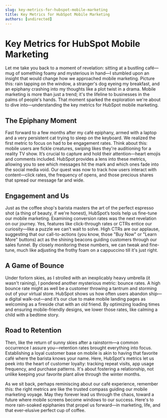 ```yaml
---
slug: key-metrics-for-hubspot-mobile-marketing
title: Key Metrics for HubSpot Mobile Marketing
authors: [undirected]
---
```


# Key Metrics for HubSpot Mobile Marketing

Let me take you back to a moment of revelation: sitting at a bustling café—mug of something foamy and mysterious in hand—I stumbled upon an insight that would change how we approached mobile marketing. Picture this: rain tapping on the window, a stranger's dog eyeing my breakfast, and an epiphany crashing into my thoughts like a plot twist in a drama. Mobile marketing is more than just a trend; it's the lifeline to businesses in the palms of people's hands. That moment sparked the exploration we're about to dive into—understanding the key metrics for HubSpot mobile marketing.

## The Epiphany Moment

Fast forward to a few months after my café epiphany, armed with a laptop and a very persistent cat trying to sleep on the keyboard. We realized the first metric to focus on had to be engagement rates. Think about this: mobile users are fickle creatures, swiping likes they're auditioning for a reality TV show. It’s crucial to capture and hold their attention—heart emojis and comments included. HubSpot provides a lens into these metrics, allowing you to see which messages hit the mark and which ones fade into the social media void. Our quest was now to track how users interact with content—click rates, the frequency of opens, and those precious shares that spread our message far and wide.

## Engagement and Us

Just as the coffee shop's barista masters the art of the perfect espresso shot (a thing of beauty, if we're honest), HubSpot’s tools help us fine-tune our mobile marketing. Examining conversion rates was the next revelation on our journey. Yes, features like click-through rates or CTRs entice our curiosity—like a puzzle we can’t wait to solve. High CTRs are our applause, suggesting that our call-to-actions (you know, those "Buy Now" or "Learn More" buttons) act as the shining beacons guiding customers through our sales funnel. By closely monitoring these numbers, we can tweak and fine-tune, much like adjusting the frothy foam on a cappuccino till it's just right.

## A Game of Bounce

Under forlorn skies, as I strolled with an inexplicably heavy umbrella (it wasn't raining), I pondered another mysterious metric: bounce rates. A high bounce rate might as well be a customer throwing a tantrum and storming out of your virtual store. HubSpot shows us how often users abandon ship—a digital walk-out—and it’s our clue to make mobile landing pages as welcoming as a fireside chat with an old friend. By optimizing loading times and ensuring mobile-friendly designs, we lower those rates, like calming a child with a bedtime story.

## Road to Retention

Then, like the return of sunny skies after a rainstorm—a common occurrence I assure you—retention rates brought everything into focus. Establishing a loyal customer base on mobile is akin to having that favorite café where the barista knows your name. Here, HubSpot's metrics let us peek into the heart of customer loyalty: tracking repeat visits, app usage frequency, and purchase patterns. It's about fostering a relationship, not unlike keeping your favorite plant alive through the winter months.

As we sit back, perhaps reminiscing about our café experience, remember this: the right metrics are like the trusted compass guiding our mobile marketing voyage. May they forever lead us through the chaos, toward a future where mobile screens become windows to our success. Here's to more rain-soaked epiphanies that propel us forward—in marketing, life, and that ever-elusive perfect cup of coffee.